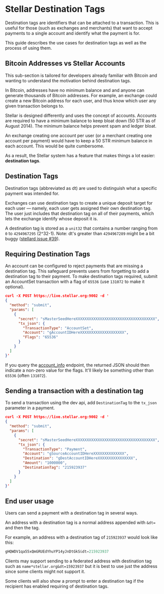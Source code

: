 Stellar Destination Tags
========================
Destination tags are identifiers that can be attached to a transaction. This is useful for those (such as exchanges and merchants) that want to accept payments to a single account and identify what the payment is for.

This guide describes the use cases for destination tags as well as the process of using them.

## Bitcoin Addresses vs Stellar Accounts

This sub-section is tailored for developers already familiar with Bitcoin and wanting to understand the motivation behind destination tags.

In Bitcoin, addresses have no minimum balance and and anyone can generate thousands of Bitcoin addresses. For example, an exchange could create a new Bitcoin address for each user, and thus know which user any given transaction belongs to.

Stellar is designed differently and uses the concept of accounts. Accounts are required to have a minimum balance to keep bloat down (50 STR as of August 2014). The minimum balance helps prevent spam and ledger bloat.

An exchange creating one account per user (or a merchant creating one account per payment) would have to keep a 50 STR minimum balance in each account. This would be quite cumbersome.

As a result, the Stellar system has a feature that makes things a lot easier: **destination tags**.

## Destination Tags

Destination tags (abbreviated as dt) are used to distinguish what a specific payment was intended for.

Exchanges can use destination tags to create a unique deposit target for each user — namely, each user gets assigned their own destination tag. The user just includes that destination tag on all of their payments, which lets the exchange identify whose deposit it is.

A destination tag is stored as a `unit32` that contains a number ranging from `0` to `4294967295` (2^32-1). Note: dt's greater than `4294967289` might be a bit buggy ([stellard issue #39](https://github.com/stellar/stellard/issues/39)).

## Requiring Destination Tags

An account can be configured to reject payments that are missing a destination tag. This safeguard prevents users from forgetting to add a destination tag to their payment. To make destination tags required, submit an AccountSet transaction with a flag of `65536` (use `131072` to make it optional).

```json
curl -X POST https://live.stellar.org:9002 -d '
{
  "method": "submit",
  "params": [
    {
      "secret": "sMasterSeedHereXXXXXXXXXXXXXXXXXXXXXXXXXXXXXXXXXXXX",
      "tx_json": {
        "TransactionType": "AccountSet",
        "Account": "gAccountIDHereXXXXXXXXXXXXXXXXXXXX",
        "Flags": "65536"
      }
    }
  ]
}'
```

If you query the [account_info](https://www.stellar.org/api/#api-account_info) endpoint, the returned JSON should then indicate a non-zero value for the flags. It'll likely be something other than `65536` (often `131072`).

## Sending a transaction with a destination tag
To send a transaction using the dev api, add `DestinationTag` to the `tx_json` parameter in a payment.
```json
curl -X POST https://live.stellar.org:9002 -d '
{
  "method": "submit",
  "params": [
    {
      "secret": "sMasterSeedHereXXXXXXXXXXXXXXXXXXXXXXXXXXXXXXXXXXXX",
      "tx_json": {
        "TransactionType": "Payment",
        "Account": "gSourceAccountIDHereXXXXXXXXXXXXXX",
        "Destination": "gDestAccountIDHereXXXXXXXXXXXXXXXX",
        "Amount": "1000000",
        "DestinationTag": "215923937"
      }
    }
  ]
}'
```

## End user usage

Users can send a payment with a destination tag in several ways.

An address with a destination tag is a normal address appended with `&dt=` and then the tag.

For example, an address with a destination tag of `215923937` would look like this:
<!-- Ha .. using the C syntax highlighter makes it look nice :D -->
```c
gHQWDV1qa55xQmGRUEdYhuYP14yJnDtGkS&dt=215923937
```

Clients may support sending to a federated address with destination tag such as `name*stellar.org&dt=15923937` but it is best to use just the address since some clients might not support it.

Some clients will also show a prompt to enter a destination tag if the recipient has enabled requiring of destination tags.

